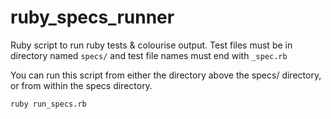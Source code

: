 # ruby_specs_runner
Ruby script to run ruby tests &amp; colourise output. Test files must be in directory named `specs/` and test file names must end with `_spec.rb`

You can run this script from either the directory above the specs/ directory, or from within the specs directory.

`ruby run_specs.rb`

